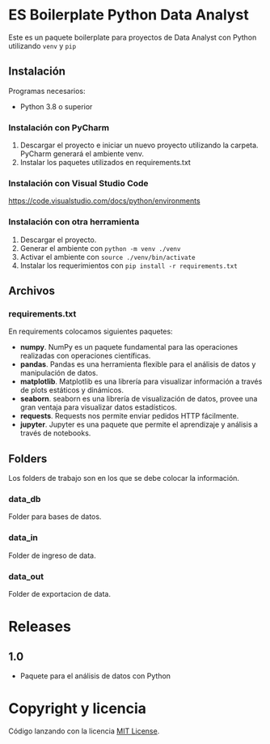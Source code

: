 # ES Boilerplate Python Data Analyst
Este es un paquete boilerplate para proyectos de Data Analyst con Python utilizando `venv` y `pip`

## Instalación

Programas necesarios:
- Python 3.8 o superior

### Instalación con PyCharm
1. Descargar el proyecto e iniciar un nuevo proyecto utilizando la carpeta. PyCharm generará el ambiente venv.
2. Instalar los paquetes utilizados en requirements.txt

### Instalación con Visual Studio Code
https://code.visualstudio.com/docs/python/environments

### Instalación con otra herramienta
1. Descargar el proyecto.
2. Generar el ambiente con `python -m venv ./venv`
3. Activar el ambiente con `source ./venv/bin/activate`
4. Instalar los requerimientos con `pip install -r requirements.txt`

## Archivos
### requirements.txt
En requirements colocamos siguientes paquetes:

- **numpy**. NumPy es un paquete fundamental para las operaciones realizadas con operaciones científicas.
- **pandas**. Pandas es una herramienta flexible para el análisis de datos y manipulación de datos.
- **matplotlib**. Matplotlib es una librería para visualizar información a través de plots estáticos y dinámicos.
- **seaborn**. seaborn es una librería de visualización de datos, provee una gran ventaja para visualizar datos estadísticos.
- **requests**. Requests nos permite enviar pedidos HTTP fácilmente.
- **jupyter**. Jupyter es una paquete que permite el aprendizaje y análisis a través de notebooks.

## Folders

Los folders de trabajo son en los que se debe colocar la información.

### data_db
Folder para bases de datos.

### data_in
Folder de ingreso de data.

### data_out
Folder de exportacion de data.

# Releases
## 1.0
- Paquete para el análisis de datos con Python

# Copyright y licencia
Código lanzando con la licencia [MIT License](https://github.com/renesilva/ES-Data-Analytics-Boilerplate/blob/master/LICENCSE).